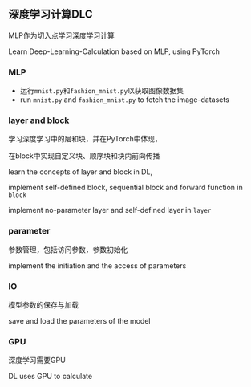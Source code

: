 ## 深度学习计算DLC

MLP作为切入点学习深度学习计算

Learn Deep-Learning-Calculation based on MLP, using PyTorch

### MLP

* 运行`mnist.py`和`fashion_mnist.py`以获取图像数据集
* run `mnist.py` and `fashion_mnist.py` to fetch the image-datasets

### layer and block

学习深度学习中的层和块，并在PyTorch中体现，

在block中实现自定义块、顺序块和块内前向传播

learn the concepts of layer and block in DL, 

implement self-defined block, sequential block and forward function in  `block`

implement no-parameter layer and self-defined layer in `layer`

### parameter

参数管理，包括访问参数，参数初始化

implement the initiation and the access of parameters

### IO

模型参数的保存与加载

save and load the parameters of the model

### GPU

深度学习需要GPU

DL uses GPU to calculate

